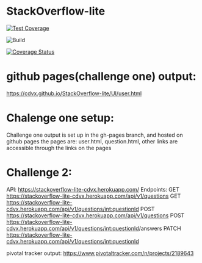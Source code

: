 # StackOverflow-lite

[![Test Coverage](https://api.codeclimate.com/v1/badges/a99a88d28ad37a79dbf6/test_coverage)](https://codeclimate.com/github/codeclimate/codeclimate/test_coverage)


![Build](https://travis-ci.org/cdvx/StackOverflow-lite.svg?branch=Challenge-2)


[![Coverage Status](https://coveralls.io/repos/github/cdvx/StackOverflow-lite/badge.svg?branch=Challenge-2)](https://coveralls.io/github/cdvx/StackOverflow-lite?branch=Challenge-2)



# github pages(challenge one) output: 
https://cdvx.github.io/StackOverflow-lite/UI/user.html

# Chalenge one setup:
Challenge one output is set up in the gh-pages branch, and hosted on github pages
the pages are: user.html, question.html, other links are accessible through the links on the pages

# Challenge 2:
API: https://stackoverflow-lite-cdvx.herokuapp.com/
Endpoints: GET https://stackoverflow-lite-cdvx.herokuapp.com/api/v1/questions
           GET https://stackoverflow-lite-cdvx.herokuapp.com/api/v1/questions/<int:questionId>
           POST https://stackoverflow-lite-cdvx.herokuapp.com/api/v1/questions
           POST https://stackoverflow-lite-cdvx.herokuapp.com/api/v1/questions/<int:questionId>/answers
           PATCH https://stackoverflow-lite-cdvx.herokuapp.com/api/v1/questions/<int:questionId>


pivotal tracker output:
https://www.pivotaltracker.com/n/projects/2189643




